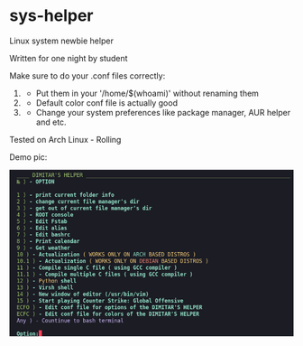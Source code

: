 # sys-helper
Linux system newbie helper

Written for one night by student

Make sure to do your .conf files correctly:

 1) - Put them in your '/home/$(whoami)' without renaming them
 2) - Default color conf file is actually good
 3) - Change your system preferences like package manager, AUR helper and etc.

Tested on Arch Linux - Rolling

Demo pic:

![](https://github.com/milchevdimitar/sys-helper/blob/main/.bash_helper_demo_pic.png/?raw=true)

